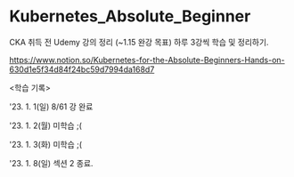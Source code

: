 # Kubernetes_Absolute_Beginner
CKA 취득 전 Udemy 강의 정리 (~1.15 완강 목표)
하루 3강씩 학습 및 정리하기.

https://www.notion.so/Kubernetes-for-the-Absolute-Beginners-Hands-on-630d1e5f34d84f24bc59d7994da168d7 

<학습 기록>

'23. 1. 1(일)
8/61 강 완료

'23. 1. 2(월)
미학습 ;(

'23. 1. 3(화)
미학습 ;(

'23. 1. 8(일)
섹션 2 종료.
